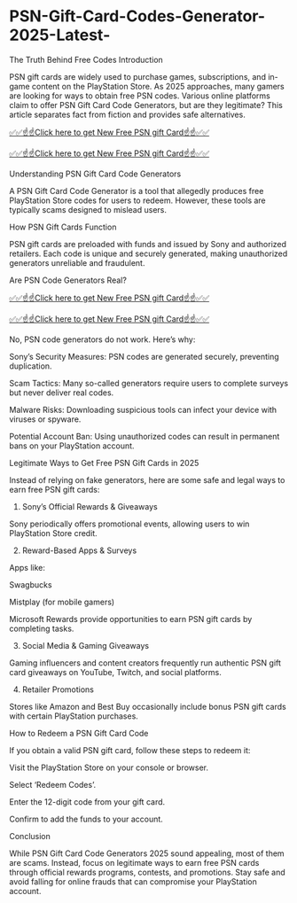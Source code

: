 # PSN-Gift-Card-Codes-Generator-2025-Latest-
The Truth Behind Free Codes
Introduction

PSN gift cards are widely used to purchase games, subscriptions, and in-game content on the PlayStation Store. As 2025 approaches, many gamers are looking for ways to obtain free PSN codes. Various online platforms claim to offer PSN Gift Card Code Generators, but are they legitimate? This article separates fact from fiction and provides safe alternatives.

[✅✅☝️☝️Click here to get New Free PSN gift Card☝️☝️✅✅](https://authenticgiftcard.com/psuejnsgho/juwgshsjk.html)

[✅✅☝️☝️Click here to get New Free PSN gift Card☝️☝️✅✅](https://authenticgiftcard.com/psuejnsgho/juwgshsjk.html)

Understanding PSN Gift Card Code Generators

A PSN Gift Card Code Generator is a tool that allegedly produces free PlayStation Store codes for users to redeem. However, these tools are typically scams designed to mislead users.

How PSN Gift Cards Function

PSN gift cards are preloaded with funds and issued by Sony and authorized retailers. Each code is unique and securely generated, making unauthorized generators unreliable and fraudulent.

Are PSN Code Generators Real?

[✅✅☝️☝️Click here to get New Free PSN gift Card☝️☝️✅✅](https://authenticgiftcard.com/psuejnsgho/juwgshsjk.html)

[✅✅☝️☝️Click here to get New Free PSN gift Card☝️☝️✅✅](https://authenticgiftcard.com/psuejnsgho/juwgshsjk.html)

No, PSN code generators do not work. Here’s why:

Sony’s Security Measures: PSN codes are generated securely, preventing duplication.

Scam Tactics: Many so-called generators require users to complete surveys but never deliver real codes.

Malware Risks: Downloading suspicious tools can infect your device with viruses or spyware.

Potential Account Ban: Using unauthorized codes can result in permanent bans on your PlayStation account.

Legitimate Ways to Get Free PSN Gift Cards in 2025

Instead of relying on fake generators, here are some safe and legal ways to earn free PSN gift cards:

1. Sony’s Official Rewards & Giveaways

Sony periodically offers promotional events, allowing users to win PlayStation Store credit.

2. Reward-Based Apps & Surveys

Apps like:

Swagbucks

Mistplay (for mobile gamers)

Microsoft Rewards
provide opportunities to earn PSN gift cards by completing tasks.

3. Social Media & Gaming Giveaways

Gaming influencers and content creators frequently run authentic PSN gift card giveaways on YouTube, Twitch, and social platforms.

4. Retailer Promotions

Stores like Amazon and Best Buy occasionally include bonus PSN gift cards with certain PlayStation purchases.

How to Redeem a PSN Gift Card Code

If you obtain a valid PSN gift card, follow these steps to redeem it:

Visit the PlayStation Store on your console or browser.

Select ‘Redeem Codes’.

Enter the 12-digit code from your gift card.

Confirm to add the funds to your account.

Conclusion

While PSN Gift Card Code Generators 2025 sound appealing, most of them are scams. Instead, focus on legitimate ways to earn free PSN cards through official rewards programs, contests, and promotions. Stay safe and avoid falling for online frauds that can compromise your PlayStation account.
